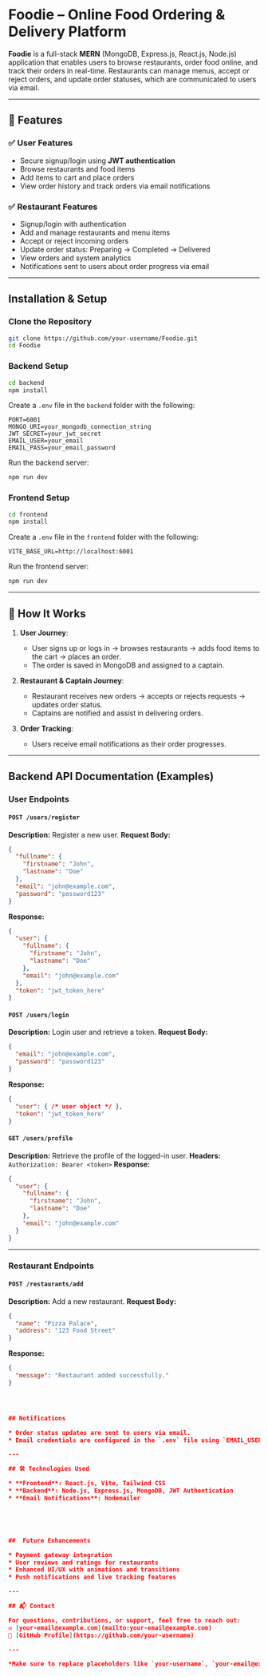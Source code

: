#  Foodie – Online Food Ordering & Delivery Platform

**Foodie** is a full-stack **MERN** (MongoDB, Express.js, React.js, Node.js) application that enables users to browse restaurants, order food online, and track their orders in real-time. Restaurants can manage menus, accept or reject orders, and update order statuses, which are communicated to users via email.

---

## 🚀 Features

### ✅ User Features

* Secure signup/login using **JWT authentication**
* Browse restaurants and food items
* Add items to cart and place orders
* View order history and track orders via email notifications

### ✅ Restaurant Features

* Signup/login with authentication
* Add and manage restaurants and menu items
* Accept or reject incoming orders
* Update order status: Preparing → Completed → Delivered
* View orders and system analytics
* Notifications sent to users about order progress via email

---

##  Installation & Setup

###  Clone the Repository

```bash
git clone https://github.com/your-username/Foodie.git
cd Foodie
```

###  Backend Setup

```bash
cd backend
npm install
```

Create a `.env` file in the `backend` folder with the following:

```
PORT=6001
MONGO_URI=your_mongodb_connection_string
JWT_SECRET=your_jwt_secret
EMAIL_USER=your_email
EMAIL_PASS=your_email_password
```

Run the backend server:

```bash
npm run dev
```

###  Frontend Setup

```bash
cd frontend
npm install
```

Create a `.env` file in the `frontend` folder with the following:

```
VITE_BASE_URL=http://localhost:6001
```

Run the frontend server:

```bash
npm run dev
```

---

## 📂 How It Works

1. **User Journey**:

   * User signs up or logs in → browses restaurants → adds food items to the cart → places an order.
   * The order is saved in MongoDB and assigned to a captain.

2. **Restaurant & Captain Journey**:

   * Restaurant receives new orders → accepts or rejects requests → updates order status.
   * Captains are notified and assist in delivering orders.

3. **Order Tracking**:

   * Users receive email notifications as their order progresses.

---

## Backend API Documentation (Examples)

### **User Endpoints**

#### `POST /users/register`

**Description:** Register a new user.
**Request Body:**

```json
{
  "fullname": {
    "firstname": "John",
    "lastname": "Doe"
  },
  "email": "john@example.com",
  "password": "password123"
}
```

**Response:**

```json
{
  "user": {
    "fullname": {
      "firstname": "John",
      "lastname": "Doe"
    },
    "email": "john@example.com"
  },
  "token": "jwt_token_here"
}
```

#### `POST /users/login`

**Description:** Login user and retrieve a token.
**Request Body:**

```json
{
  "email": "john@example.com",
  "password": "password123"
}
```

**Response:**

```json
{
  "user": { /* user object */ },
  "token": "jwt_token_here"
}
```

#### `GET /users/profile`

**Description:** Retrieve the profile of the logged-in user.
**Headers:**
`Authorization: Bearer <token>`
**Response:**

```json
{
  "user": {
    "fullname": {
      "firstname": "John",
      "lastname": "Doe"
    },
    "email": "john@example.com"
  }
}
```

---

### **Restaurant Endpoints**

#### `POST /restaurants/add`

**Description:** Add a new restaurant.
**Request Body:**

```json
{
  "name": "Pizza Palace",
  "address": "123 Food Street"
}
```

**Response:**

```json
{
  "message": "Restaurant added successfully."
}




## Notifications

* Order status updates are sent to users via email.
* Email credentials are configured in the `.env` file using `EMAIL_USER` and `EMAIL_PASS`.

---

## 🛠 Technologies Used

* **Frontend**: React.js, Vite, Tailwind CSS
* **Backend**: Node.js, Express.js, MongoDB, JWT Authentication
* **Email Notifications**: Nodemailer





##  Future Enhancements

* Payment gateway integration
* User reviews and ratings for restaurants
* Enhanced UI/UX with animations and transitions
* Push notifications and live tracking features

---

## 📬 Contact

For questions, contributions, or support, feel free to reach out:
✉️ [your-email@example.com](mailto:your-email@example.com)
🔗 [GitHub Profile](https://github.com/your-username)

---

*Make sure to replace placeholders like `your-username`, `your-email@example.com`, and connection strings before publishing the repository.*
